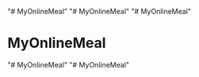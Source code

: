 "# MyOnlineMeal" 
"# MyOnlineMeal" 
"# MyOnlineMeal" 
# MyOnlineMeal
"# MyOnlineMeal" 
"# MyOnlineMeal" 
